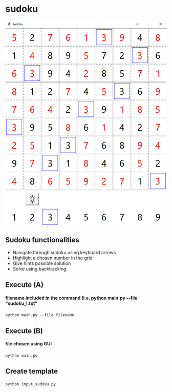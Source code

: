 # sudoku
![Alt Text](https://github.com/uanve/sudoku/blob/main/assets/screenshot.PNG?raw=true)


## Sudoku functionalities
- Navigate through sudoku using keyboard arrows
- Highlight a chosen number in the grid
- Give hints possible solution
- Solve using backtracking


## Execute (A)
#### filename included in the command (i.e. python main.py --file "sudoku_1.txt"
``` python main.py --file filename ```
## Execute (B)
#### file chosen using GUI
``` python main.py ```


## Create template
``` python input_sudoku.py ```
